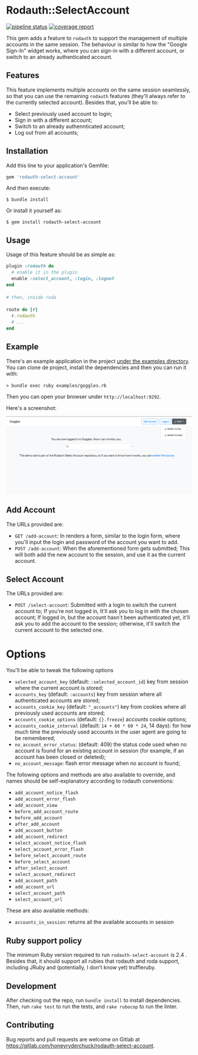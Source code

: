 # Rodauth::SelectAccount

[![pipeline status](https://gitlab.com/honeyryderchuck/rodauth-select-account/badges/master/pipeline.svg)](https://gitlab.com/honeyryderchuck/rodauth-select-account/-/pipelines?page=1&ref=master)
[![coverage report](https://gitlab.com/honeyryderchuck/rodauth-select-account/badges/master/coverage.svg)](https://honeyryderchuck.gitlab.io/rodauth-select-account/coverage/#_AllFiles)

This gem adds a feature to `rodauth` to support the management of multiple accounts in the same session. The behaviour is similar to how the "Google Sign-In" widget works, where you can sign-in with a different account, or switch to an already authenticated account.

## Features

This feature implements multiple accounts on the same session seamlessly, so that you can use the remaining `rodauth` features (they'll always refer to the currently selected account). Besides that, you'll be able to:

* Select previously used account to login;
* Sign in with a different account;
* Switch to an already authennticated account;
* Log out from all accounts;


## Installation

Add this line to your application's Gemfile:

```ruby
gem 'rodauth-select-account'
```

And then execute:

    $ bundle install

Or install it yourself as:

    $ gem install rodauth-select-account


## Usage

Usage of this feature should be as simple as:

```ruby
plugin :rodauth do
  # enable it in the plugin
  enable :select_account, :login, :logout
end

# then, inside roda

route do |r|
  r.rodauth
  # ...
end
```

## Example

There's an example application in the project [under the examples directory](/examples). You can clone de project, install the dependencies and then you can run it with:

`> bundle exec ruby examples/goggles.rb`

Then you can open your browser under `http://localhost:9292`.

Here's a screenshot:

![rodauth-select-account example](/examples/select-account-example.png)

## Add Account

The URLs provided are:

* `GET /add-account`: In renders a form, similar to the login form, where you'll input the login and password of the account you want to add.
* `POST /add-account`: When the aforementioned form gets submitted; This will both add the new account to the session, and use it as the current account.

## Select Account

The URLs provided are:

* `POST /select-account`: Submitted with a login to switch the current account to; If you're not logged in, It'll ask you to log in with the chosen account; If logged in, but the account hasn't been authenticated yet, it'll ask you to add the account to the session; otherwise, it'll switch the current account to the selected one.


# Options

You'll be able to tweak the following options

* `selected_account_key` (default: `:selected_account_id`) key from session where the current account is stored;
* `accounts_key` (default: `:accounts`) key from session where all authenticated accounts are stored;
* `accounts_cookie_key` (default: `"_accounts"`) key from cookies where all previously used accounts are stored;
* `accounts_cookie_options` (default: `{}.freeze`) accounts cookie options;
* `accounts_cookie_interval` (default: `14 + 60 * 60 * 24`, 14 days): for how much time the previously used accounts in the user agent are going to be remembered;
* `no_account_error_status`: (default: 409) the status code used when no account is found for an existing account in session (for example, if an account has been closed or deleted);
* `no_account_message`: flash error message when no account is found;

The following options and methods are also available to override, and names should be self-explanatory according to rodauth conventions:

* `add_account_notice_flash`
* `add_account_error_flash`
* `add_account_view`
* `before_add_account_route`
* `before_add_account`
* `after_add_account`
* `add_account_button`
* `add_account_redirect`
* `select_account_notice_flash`
* `select_account_error_flash`
* `before_select_account_route`
* `before_select_account`
* `after_select_account`
* `select_account_redirect`
* `add_account_path`
* `add_account_url`
* `select_account_path`
* `select_account_url`

These are also available methods:

* `accounts_in_session`: returns all the available accounts in session

## Ruby support policy

The minimum Ruby version required to run `rodauth-select-account` is 2.4 . Besides that, it should support all rubies that rodauth and roda support, including JRuby and (potentially, I don't know yet) truffleruby.

## Development

After checking out the repo, run `bundle install` to install dependencies. Then, run `rake test` to run the tests, and `rake rubocop` to run the linter.

## Contributing

Bug reports and pull requests are welcome on Gitlab at https://gitlab.com/honeyryderchuck/rodauth-select-account.

